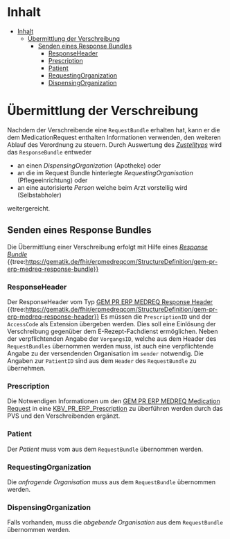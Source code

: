 # Inhalt

- [Inhalt](#inhalt)
  - [Übermittlung der Verschreibung](#Übermittlung-der-Verschreibung)
    - [Senden eines Response Bundles](#Senden-eines-Response-Bundles)
      - [ResponseHeader](#ResponseHeader)
      - [Prescription](#Prescription)
      - [Patient](Patient)
      - [RequestingOrganization](#RequestingOrganization)
      - [DispensingOrganization](#DispensingOrganization)

# Übermittlung der Verschreibung

Nachdem der Verschreibende eine `RequestBundle` erhalten hat, kann er die dem MedicationRequest enthalten Informationen verwenden, den weiteren Ablauf des Verordnung zu steuern. Durch Auswertung des  [_Zustelltyps_](https://simplifier.net/erezept-medicationrequest-communication/prescriptiondeliverytypecs) wird das `ResponseBundle` entweder
- an einen  _DispensingOrganization_  (Apotheke) oder
- an die im Request Bundle hinterlegte  _RequestingOrganisation_  (Pflegeeinrichtung) oder
- an eine autorisierte  _Person_  welche beim Arzt vorstellig wird (Selbstabholer)

weitergereicht.

## Senden eines Response Bundles
Die Übermittlung einer Verschreibung erfolgt mit Hilfe eines  _[Response Bundle](https://simplifier.net/erezept-medicationrequest-communication/gem_pr_erp_medreq_responsebundle)_
{{tree:https://gematik.de/fhir/erpmedreqcom/StructureDefinition/gem-pr-erp-medreq-response-bundle}}

### ResponseHeader

Der ResponseHeader vom Typ [GEM PR ERP MEDREQ Response Header](https://simplifier.net/erezept-medicationrequest-communication/gem_pr_erp_medreq_responseheader)
{{tree:https://gematik.de/fhir/erpmedreqcom/StructureDefinition/gem-pr-erp-medreq-response-header}}
Es müssen  die `PrescriptionID` und der `AccessCode` als Extension übergeben werden.
Dies soll eine Einlösung der Verschreibung gegenüber dem E-Rezept-Fachdienst ermöglichen.
Neben der verpflichtenden Angabe der `VorgangsID`, welche aus dem Header des `RequestBundles` übernommen werden muss, ist auch eine verpflichtende Angabe zu der versendenden Organisation im `sender` notwendig.
Die Angaben zur `PatientID` sind aus dem `Header` des `RequestBundle` zu übernehmen.

### Prescription

Die Notwendigen Informationen um den [GEM PR ERP MEDREQ Medication Request](https://simplifier.net/erezept-medicationrequest-communication/gem_pr_erp_medreq_medicationrequest)  in eine [KBV_PR_ERP_Prescription](https://simplifier.net/erezept/kbvprerpprescription) zu überführen werden durch das PVS und den Verschreibenden ergänzt.

### Patient

Der _Patient_ muss vom aus dem `RequestBundle` übernommen werden.

### RequestingOrganization

Die _anfragende Organisation_ muss aus dem `RequestBundle` übernommen werden.

### DispensingOrganization

Falls vorhanden, muss die _abgebende Organisation_ aus dem `RequestBundle` übernommen werden.
